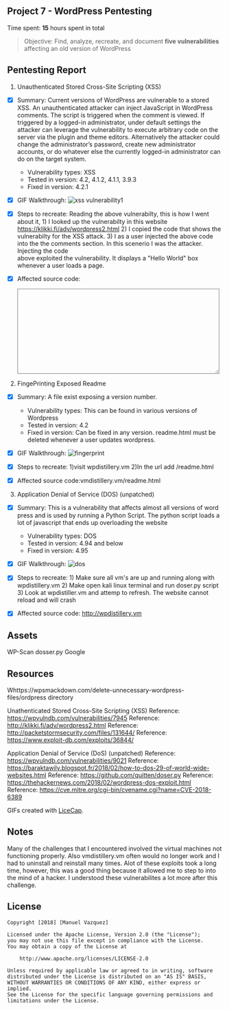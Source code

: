 ## Project 7 - WordPress Pentesting

Time spent: **15** hours spent in total

> Objective: Find, analyze, recreate, and document **five vulnerabilities** affecting an old version of WordPress

## Pentesting Report

1. Unauthenticated Stored Cross-Site Scripting (XSS)
  - [X] Summary: Current versions of WordPress are vulnerable to a stored XSS. An unauthenticated attacker can inject JavaScript in WordPress comments. The script is triggered when the comment is viewed. If triggered by a logged-in administrator, under default settings the attacker can leverage the vulnerability to execute arbitrary code on the server via the plugin and theme editors. Alternatively the attacker could change the administrator’s password, create new administrator accounts, or do whatever else the currently logged-in administrator can do on the target system.  
    - Vulnerability types: XSS
    - Tested in version: 4.2, 4.1.2, 4.1.1, 3.9.3 
    - Fixed in version: 4.2.1
  - [X] GIF Walkthrough: ![xss vulnerability1](https://user-images.githubusercontent.com/36680097/40211520-fece42de-59ff-11e8-82b6-983d41808b16.gif)

  - [X] Steps to recreate: Reading the above vulnerabilty, this is how I went about it,
        1) I looked up the vulnerabilty in this website https://klikki.fi/adv/wordpress2.html
        2) I copied the code that shows the vulnerabilty for the XSS attack. 
            ***<a title='x onmouseover=alert(unescape(/hello%20world/.source)) style=position:absolute;left:0;top:0;width:5000px;                height:5000px  AAAAAAAAAAAA...[64 kb]..AAA'></a>***
        3) I as a user injected the above code into the the comments section. In this scenerio I was the attacker. Injecting the code      
           above exploited the vulnerability. It displays a "Hello World" box whenever a user loads a page.
  - [X] Affected source code:
     <textarea id="comment" name="comment" cols="45" rows="8" aria-describedby="form-allowed-tags" aria-required="true"      required="required" data-gramm="true" data-txt_gramm_id="bd582786-fe34-3cf3-2756-b92e2409e51c" data-gramm_id="bd582786-fe34-3cf3-2756-b92e2409e51c" spellcheck="false" data-gramm_editor="true" style="background: transparent none repeat scroll 0% 0% !important; z-index: auto; position: relative; line-height: 24px; font-size: 16px; transition: none 0s ease 0s;"></textarea>
     
2. FingePrinting Exposed Readme
  - [X] Summary: A file exist exposing a version number.
    - Vulnerability types: This can be found in various versions of Wordpress
    - Tested in version: 4.2
    - Fixed in version: Can be fixed in any version. readme.html must be deleted whenever a user updates wordpress.
  - [X] GIF Walkthrough: ![fingerprint](https://user-images.githubusercontent.com/36680097/40211596-5ade3e6c-5a00-11e8-8e1d-c279eb3f715e.gif)

  - [X] Steps to recreate: 1)visit wpdistillery.vm
                           2)In the url add /readme.html
  - [X] Affected source code:vmdistillery.vm/readme.html
    
3. Application Denial of Service (DOS) (unpatched)
  - [X] Summary: This is a vulnerability that affects almost all versions of word press and is used by running a Python Script. The python script loads a lot of javascript that ends up overloading the website
    - Vulnerability types: DOS
    - Tested in version: 4.94 and below
    - Fixed in version: 4.95
  - [X] GIF Walkthrough: ![dos](https://user-images.githubusercontent.com/36680097/40211676-c83193c4-5a00-11e8-933d-db24a03fa894.gif)


  - [X] Steps to recreate: 1) Make sure all vm's are up and running along with wpdistillery.vm
                           2) Make open kali linux terminal and run doser.py script
                           3) Look at wpdistiller.vm and attemp to refresh. The website cannot reload and will crash
  - [X] Affected source code: http://wpdistillery.vm
  

## Assets
WP-Scan
dosser.py
Google

## Resources
Whttps://wpsmackdown.com/delete-unnecessary-wordpress-files/ordpress directory

Unathenticated Stored Cross-Site Scripting (XSS)
    Reference: https://wpvulndb.com/vulnerabilities/7945
    Reference: http://klikki.fi/adv/wordpress2.html
    Reference: http://packetstormsecurity.com/files/131644/
    Reference: https://www.exploit-db.com/exploits/36844/
   
Application Denial of Service (DoS) (unpatched)
    Reference: https://wpvulndb.com/vulnerabilities/9021
    Reference: https://baraktawily.blogspot.fr/2018/02/how-to-dos-29-of-world-wide-websites.html
    Reference: https://github.com/quitten/doser.py
    Reference: https://thehackernews.com/2018/02/wordpress-dos-exploit.html
    Reference: https://cve.mitre.org/cgi-bin/cvename.cgi?name=CVE-2018-6389

GIFs created with [LiceCap](http://www.cockos.com/licecap/).

## Notes

Many of the challenges that I encountered involved the virtual machines not functioning properly. Also vmdistillery.vm often would no longer work and I had to uninstall and reinstall many times. Alot of these exploits took a long time, however, this was a good thing because it allowed me to step to into the mind of a hacker. I understood these vulnerabilites a lot more after this challenge.

## License

    Copyright [2018] [Manuel Vazquez]

    Licensed under the Apache License, Version 2.0 (the "License");
    you may not use this file except in compliance with the License.
    You may obtain a copy of the License at

        http://www.apache.org/licenses/LICENSE-2.0

    Unless required by applicable law or agreed to in writing, software
    distributed under the License is distributed on an "AS IS" BASIS,
    WITHOUT WARRANTIES OR CONDITIONS OF ANY KIND, either express or implied.
    See the License for the specific language governing permissions and
    limitations under the License.
